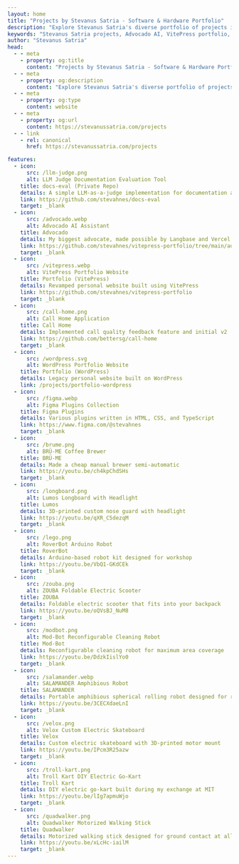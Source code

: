 ```yaml
---
layout: home
title: "Projects by Stevanus Satria - Software & Hardware Portfolio"
description: "Explore Stevanus Satria's diverse portfolio of projects including Advocado AI assistant, VitePress portfolio, Figma plugins, robotics projects, and innovative hardware solutions."
keywords: "Stevanus Satria projects, Advocado AI, VitePress portfolio, Figma plugins, robotics, hardware projects, software development, Singapore"
author: "Stevanus Satria"
head:
  - - meta
    - property: og:title
      content: "Projects by Stevanus Satria - Software & Hardware Portfolio"
  - - meta
    - property: og:description
      content: "Explore Stevanus Satria's diverse portfolio of projects including Advocado AI assistant, VitePress portfolio, Figma plugins, robotics projects, and innovative hardware solutions."
  - - meta
    - property: og:type
      content: website
  - - meta
    - property: og:url
      content: https://stevanussatria.com/projects
  - - link
    - rel: canonical
      href: https://stevanussatria.com/projects

features:
  - icon:
      src: /llm-judge.png
      alt: LLM Judge Documentation Evaluation Tool
    title: docs-eval (Private Repo)
    details: A simple LLM-as-a-judge implementation for documentation agent output, hosted on Vercel
    link: https://github.com/stevahnes/docs-eval
    target: _blank
  - icon:
      src: /advocado.webp
      alt: Advocado AI Assistant
    title: Advocado
    details: My biggest advocate, made possible by Langbase and Vercel
    link: https://github.com/stevahnes/vitepress-portfolio/tree/main/advocado
    target: _blank
  - icon:
      src: /vitepress.webp
      alt: VitePress Portfolio Website
    title: Portfolio (VitePress)
    details: Revamped personal website built using VitePress
    link: https://github.com/stevahnes/vitepress-portfolio
    target: _blank
  - icon:
      src: /call-home.png
      alt: Call Home Application
    title: Call Home
    details: Implemented call quality feedback feature and initial v2
    link: https://github.com/bettersg/call-home
    target: _blank
  - icon:
      src: /wordpress.svg
      alt: WordPress Portfolio Website
    title: Portfolio (WordPress)
    details: Legacy personal website built on WordPress
    link: /projects/portfolio-wordpress
  - icon:
      src: /figma.webp
      alt: Figma Plugins Collection
    title: Figma Plugins
    details: Various plugins written in HTML, CSS, and TypeScript
    link: https://www.figma.com/@stevahnes
    target: _blank
  - icon:
      src: /brume.png
      alt: BRÜ-ME Coffee Brewer
    title: BRÜ-ME
    details: Made a cheap manual brewer semi-automatic
    link: https://youtu.be/ch4kpChdSHs
    target: _blank
  - icon:
      src: /longboard.png
      alt: Lumos Longboard with Headlight
    title: Lumos
    details: 3D-printed custom nose guard with headlight
    link: https://youtu.be/qXR_C5dezqM
    target: _blank
  - icon:
      src: /lego.png
      alt: RoverBot Arduino Robot
    title: RoverBot
    details: Arduino-based robot kit designed for workshop
    link: https://youtu.be/VbQ1-GKdCEk
    target: _blank
  - icon:
      src: /zouba.png
      alt: ZOUBA Foldable Electric Scooter
    title: ZOUBA
    details: Foldable electric scooter that fits into your backpack
    link: https://youtu.be/oQVsBJ_NuM8
    target: _blank
  - icon:
      src: /modbot.png
      alt: Mod-Bot Reconfigurable Cleaning Robot
    title: Mod-Bot
    details: Reconfigurable cleaning robot for maximum area coverage
    link: https://youtu.be/DdzkIislYo0
    target: _blank
  - icon:
      src: /salamander.webp
      alt: SALAMANDER Amphibious Robot
    title: SALAMANDER
    details: Portable amphibious spherical rolling robot designed for reconnaissance
    link: https://youtu.be/3CECXdaeLnI
    target: _blank
  - icon:
      src: /velox.png
      alt: Velox Custom Electric Skateboard
    title: Velox
    details: Custom electric skateboard with 3D-printed motor mount
    link: https://youtu.be/IPcm3R25azw
    target: _blank
  - icon:
      src: /troll-kart.png
      alt: Troll Kart DIY Electric Go-Kart
    title: Troll Kart
    details: DIY electric go-kart built during my exchange at MIT
    link: https://youtu.be/lIg7apmuWjo
    target: _blank
  - icon:
      src: /quadwalker.png
      alt: Quadwalker Motorized Walking Stick
    title: Quadwalker
    details: Motorized walking stick designed for ground contact at all times
    link: https://youtu.be/xLcHc-iailM
    target: _blank
---
```


<script setup lang="ts">
import { defineAsyncComponent } from 'vue'

const MiniChat = defineAsyncComponent(() => 
  import('./components/MiniChat.vue')
)
</script>

<MiniChat />
